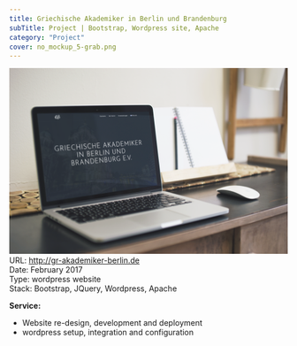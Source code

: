 ```yaml
---
title: Griechische Akademiker in Berlin und Brandenburg
subTitle: Project | Bootstrap, Wordpress site, Apache
category: "Project"
cover: no_mockup_5-grab.png
---
```

![Mockup- Griechische Akademiker in Berlin und Brandenburg](./no_mockup_5-grab.png)
URL: http://gr-akademiker-berlin.de  
Date: February 2017  
Type: wordpress website  
Stack: Bootstrap, JQuery, Wordpress, Apache

**Service:**

* Website re-design, development and deployment
* wordpress setup, integration and configuration

